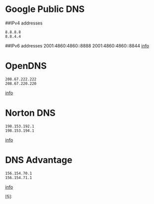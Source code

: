 # Google Public DNS
##IPv4 addresses

	8.8.8.8
	8.8.4.4

##IPv6 addresses
	2001:4860:4860::8888
	2001:4860:4860::8844
[info][1]

# OpenDNS
	208.67.222.222
	208.67.220.220
[info][2]

# Norton DNS
	198.153.192.1
	198.153.194.1
[info][3]

# DNS Advantage
	156.154.70.1
	156.154.71.1
[info][4]





[1]: http://code.google.com/speed/public-dns/
[2]: http://opendns.com/
[3]: http://nortondns.com
[4]: http://dnsadvantage.com
[5]: 